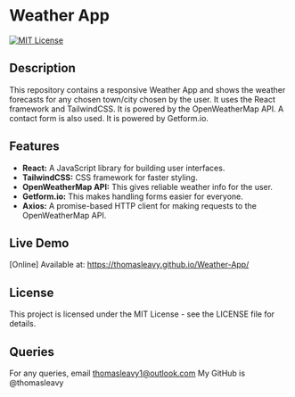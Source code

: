 # Weather App

[![MIT License](https://img.shields.io/badge/license-MIT-blue.svg)](LICENSE)

## Description

This repository contains a responsive Weather App and shows the weather forecasts for any chosen town/city chosen by the user. It uses the React framework and TailwindCSS. It is powered by the OpenWeatherMap API. A contact form is also used. It is powered by Getform.io.

## Features

- **React:** A JavaScript library for building user interfaces.
- **TailwindCSS:** CSS framework for faster styling.
- **OpenWeatherMap API:** This gives reliable weather info for the user.
- **Getform.io:** This makes handling forms easier for everyone.
- **Axios:** A promise-based HTTP client for making requests to the OpenWeatherMap API.

## Live Demo

[Online] Available at: https://thomasleavy.github.io/Weather-App/
                       

## License
This project is licensed under the MIT License - see the LICENSE file for details.

## Queries
For any queries, email thomasleavy1@outlook.com
My GitHub is @thomasleavy
